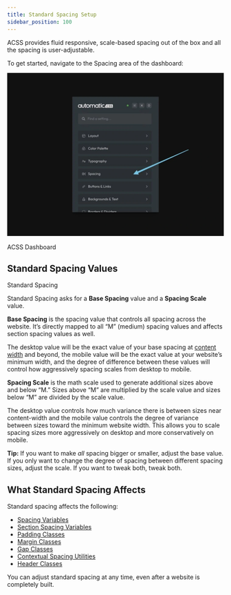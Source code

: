```yaml
---
title: Standard Spacing Setup
sidebar_position: 100
---
```


ACSS provides fluid responsive, scale-based spacing out of the box and all the spacing is user-adjustable.

To get started, navigate to the Spacing area of the dashboard:

![](img/acss-spacing-tab.webp)

ACSS Dashboard

## Standard Spacing Values

Standard Spacing

Standard Spacing asks for a **Base Spacing** value and a **Spacing Scale** value.

**Base Spacing** is the spacing value that controls all spacing across the website. It’s directly mapped to all “M” (medium) spacing values and affects section spacing values as well.

The desktop value will be the exact value of your base spacing at [content width](https://automaticcss.com/docs/content-width/) and beyond, the mobile value will be the exact value at your website’s minimum width, and the degree of difference between these values will control how aggressively spacing scales from desktop to mobile.

**Spacing Scale** is the math scale used to generate additional sizes above and below “M.” Sizes above “M” are multiplied by the scale value and sizes below “M” are divided by the scale value.

The desktop value controls how much variance there is between sizes near content-width and the mobile value controls the degree of variance between sizes toward the minimum website width. This allows you to scale spacing sizes more aggressively on desktop and more conservatively on mobile.

**Tip:** If you want to make _all_ spacing bigger or smaller, adjust the base value. If you only want to change the degree of spacing between different spacing sizes, adjust the scale. If you want to tweak both, tweak both.

## What Standard Spacing Affects

Standard spacing affects the following:

- [Spacing Variables](https://automaticcss.com/docs/spacing-variables/)
- [Section Spacing Variables](https://automaticcss.com/docs/section-spacing-variables/)
- [Padding Classes](https://automaticcss.com/docs/padding-classes/)
- [Margin Classes](https://automaticcss.com/docs/margin-classes/)
- [Gap Classes](https://automaticcss.com/docs/gap-utilities/)
- [Contextual Spacing Utilities](https://automaticcss.com/docs/contextual-spacing/)
- [Header Classes](https://automaticcss.com/docs/header-padding-classes/)

You can adjust standard spacing at any time, even after a website is completely built.
